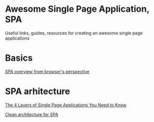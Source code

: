 # Awesome Single Page Application, SPA
Useful links, guides, resources for creating an awesome single page applications

# Basics
[SPA overview from browser's perspective](https://blog.pshrmn.com/entry/how-single-page-applications-work/)

# SPA arhitecture
[The 4 Layers of Single Page Applications You Need to Know](https://hackernoon.com/architecting-single-page-applications-b842ea633c2e "Blog post")

[Clean architecture for SPA](https://medium.freecodecamp.org/how-to-write-robust-apps-consistently-with-the-clean-architecture-9bdca93e17b)
